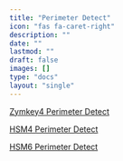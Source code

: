 ```yaml
---
title: "Perimeter Detect"
icon: "fas fa-caret-right"
description: ""
date: ""
lastmod: ""
draft: false
images: []
type: "docs"
layout: "single"
---
```


<p><a href="https://docs.zymbit.com/tutorials/perimeter-detect/zymkey4">Zymkey4 Perimeter Detect</a></p>
<p><a href="https://docs.zymbit.com/tutorials/perimeter-detect/hsm4">HSM4 Perimeter Detect</a></p>
<p><a href="https://docs.zymbit.com/tutorials/perimeter-detect/hsm6">HSM6 Perimeter Detect</a></p>
